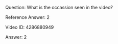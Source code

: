 Question: What is the occassion seen in the video?

Reference Answer: 2

Video ID: 4286880949

Answer: 2

